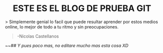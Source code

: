 <center> <h1> ESTE ES EL BLOG DE  PRUEBA GIT</h1></center>
> Simplemente genial lo facil que puede resultar aprender por estos medios online, lo mejor de todo a tu ritmo y sin preocupaciones.

> -Nicolas Castellanos


*~~## Y pues poco mas, no editare mucho mas esta cosa XD*